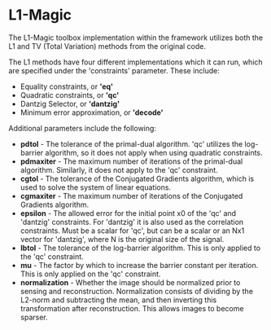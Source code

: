 # L1-Magic
The L1-Magic toolbox implementation within the framework utilizes both the L1 and TV (Total Variation) methods from the original code.

The L1 methods have four different implementations which it can run, which are specified under the 'constraints' parameter. These include:
* Equality constraints, or **'eq'**
* Quadratic constraints, or **'qc'**
* Dantzig Selector, or **'dantzig'**
* Minimum error approximation, or **'decode'**

Additional parameters include the following:
* **pdtol** - The tolerance of the primal-dual algorithm. 'qc' utilizes the log-barrier algorithm, so it does not apply when using quadratic constraints.
* **pdmaxiter** - The maximum number of iterations of the primal-dual algorithm. Similarly, it does not apply to the 'qc' constraint.
* **cgtol** - The tolerance of the Conjugated Gradients algorithm, which is used to solve the system of linear equations.
* **cgmaxiter** - The maximum number of iterations of the Conjugated Gradients algorithm.
* **epsilon** - The allowed error for the initial point x0 of the 'qc' and 'dantzig' constraints. For 'dantzig' it is also used as the correlation constraints. Must be a scalar for 'qc', but can be a scalar or an Nx1 vector for 'dantzig', where N is the original size of the signal.
* **lbtol** - The tolerance of the log-barrier algorithm. This is only applied to the 'qc' constraint.
* **mu** - The factor by which to increase the barrier constant per iteration. This is only applied on the 'qc' constraint.
* **normalization** - Whether the image should be normalized prior to sensing and reconstruction. Normalization consists of dividing by the L2-norm and subtracting the mean, and then inverting this transformation after reconstruction. This allows images to become sparser.
